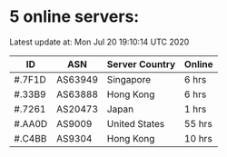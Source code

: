 # 5 online servers:

Latest update at: Mon Jul 20 19:10:14 UTC 2020

| ID | ASN | Server Country | Online |
| -- | --- | -------------- | ------ |
| #.7F1D | AS63949 | Singapore | 6 hrs |
| #.33B9 | AS63888 | Hong Kong | 6 hrs |
| #.7261 | AS20473 | Japan | 1 hrs |
| #.AA0D | AS9009 | United States | 55 hrs |
| #.C4BB | AS9304 | Hong Kong | 10 hrs |

